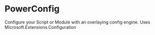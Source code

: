 # PowerConfig
Configure your Script or Module with an overlaying config engine. Uses Microsoft.Extensions.Configuration

